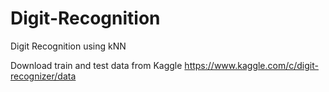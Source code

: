 # Digit-Recognition
Digit Recognition using kNN

Download train and test data from Kaggle
https://www.kaggle.com/c/digit-recognizer/data

